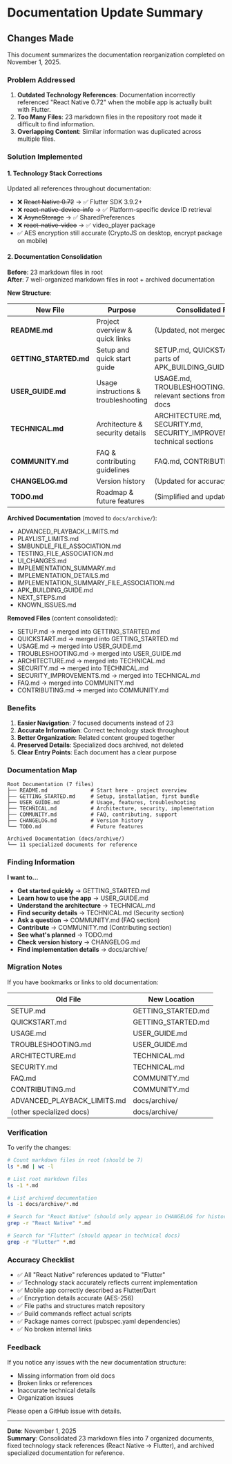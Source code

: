 # Documentation Update Summary

## Changes Made

This document summarizes the documentation reorganization completed on November 1, 2025.

### Problem Addressed

1. **Outdated Technology References**: Documentation incorrectly referenced "React Native 0.72" when the mobile app is actually built with Flutter.
2. **Too Many Files**: 23 markdown files in the repository root made it difficult to find information.
3. **Overlapping Content**: Similar information was duplicated across multiple files.

### Solution Implemented

#### 1. Technology Stack Corrections

Updated all references throughout documentation:
- ❌ ~~React Native 0.72~~ → ✅ Flutter SDK 3.9.2+
- ❌ ~~react-native-device-info~~ → ✅ Platform-specific device ID retrieval
- ❌ ~~AsyncStorage~~ → ✅ SharedPreferences
- ❌ ~~react-native-video~~ → ✅ video_player package
- ✅ AES encryption still accurate (CryptoJS on desktop, encrypt package on mobile)

#### 2. Documentation Consolidation

**Before**: 23 markdown files in root  
**After**: 7 well-organized markdown files in root + archived documentation

**New Structure**:

| New File | Purpose | Consolidated From |
|----------|---------|-------------------|
| **README.md** | Project overview & quick links | (Updated, not merged) |
| **GETTING_STARTED.md** | Setup and quick start guide | SETUP.md, QUICKSTART.md, parts of APK_BUILDING_GUIDE.md |
| **USER_GUIDE.md** | Usage instructions & troubleshooting | USAGE.md, TROUBLESHOOTING.md, relevant sections from other docs |
| **TECHNICAL.md** | Architecture & security details | ARCHITECTURE.md, SECURITY.md, SECURITY_IMPROVEMENTS.md, technical sections |
| **COMMUNITY.md** | FAQ & contributing guidelines | FAQ.md, CONTRIBUTING.md |
| **CHANGELOG.md** | Version history | (Updated for accuracy) |
| **TODO.md** | Roadmap & future features | (Simplified and updated) |

**Archived Documentation** (moved to `docs/archive/`):

- ADVANCED_PLAYBACK_LIMITS.md
- PLAYLIST_LIMITS.md
- SMBUNDLE_FILE_ASSOCIATION.md
- TESTING_FILE_ASSOCIATION.md
- UI_CHANGES.md
- IMPLEMENTATION_SUMMARY.md
- IMPLEMENTATION_DETAILS.md
- IMPLEMENTATION_SUMMARY_FILE_ASSOCIATION.md
- APK_BUILDING_GUIDE.md
- NEXT_STEPS.md
- KNOWN_ISSUES.md

**Removed Files** (content consolidated):

- SETUP.md → merged into GETTING_STARTED.md
- QUICKSTART.md → merged into GETTING_STARTED.md
- USAGE.md → merged into USER_GUIDE.md
- TROUBLESHOOTING.md → merged into USER_GUIDE.md
- ARCHITECTURE.md → merged into TECHNICAL.md
- SECURITY.md → merged into TECHNICAL.md
- SECURITY_IMPROVEMENTS.md → merged into TECHNICAL.md
- FAQ.md → merged into COMMUNITY.md
- CONTRIBUTING.md → merged into COMMUNITY.md

### Benefits

1. **Easier Navigation**: 7 focused documents instead of 23
2. **Accurate Information**: Correct technology stack throughout
3. **Better Organization**: Related content grouped together
4. **Preserved Details**: Specialized docs archived, not deleted
5. **Clear Entry Points**: Each document has a clear purpose

### Documentation Map

```
Root Documentation (7 files)
├── README.md              # Start here - project overview
├── GETTING_STARTED.md     # Setup, installation, first bundle
├── USER_GUIDE.md          # Usage, features, troubleshooting
├── TECHNICAL.md           # Architecture, security, implementation
├── COMMUNITY.md           # FAQ, contributing, support
├── CHANGELOG.md           # Version history
└── TODO.md                # Future features

Archived Documentation (docs/archive/)
└── 11 specialized documents for reference
```

### Finding Information

**I want to...**

- **Get started quickly** → GETTING_STARTED.md
- **Learn how to use the app** → USER_GUIDE.md
- **Understand the architecture** → TECHNICAL.md
- **Find security details** → TECHNICAL.md (Security section)
- **Ask a question** → COMMUNITY.md (FAQ section)
- **Contribute** → COMMUNITY.md (Contributing section)
- **See what's planned** → TODO.md
- **Check version history** → CHANGELOG.md
- **Find implementation details** → docs/archive/

### Migration Notes

If you have bookmarks or links to old documentation:

| Old File | New Location |
|----------|--------------|
| SETUP.md | GETTING_STARTED.md |
| QUICKSTART.md | GETTING_STARTED.md |
| USAGE.md | USER_GUIDE.md |
| TROUBLESHOOTING.md | USER_GUIDE.md |
| ARCHITECTURE.md | TECHNICAL.md |
| SECURITY.md | TECHNICAL.md |
| FAQ.md | COMMUNITY.md |
| CONTRIBUTING.md | COMMUNITY.md |
| ADVANCED_PLAYBACK_LIMITS.md | docs/archive/ |
| (other specialized docs) | docs/archive/ |

### Verification

To verify the changes:

```bash
# Count markdown files in root (should be 7)
ls *.md | wc -l

# List root markdown files
ls -1 *.md

# List archived documentation
ls -1 docs/archive/*.md

# Search for "React Native" (should only appear in CHANGELOG for historical context)
grep -r "React Native" *.md

# Search for "Flutter" (should appear in technical docs)
grep -r "Flutter" *.md
```

### Accuracy Checklist

- ✅ All "React Native" references updated to "Flutter"
- ✅ Technology stack accurately reflects current implementation
- ✅ Mobile app correctly described as Flutter/Dart
- ✅ Encryption details accurate (AES-256)
- ✅ File paths and structures match repository
- ✅ Build commands reflect actual scripts
- ✅ Package names correct (pubspec.yaml dependencies)
- ✅ No broken internal links

### Feedback

If you notice any issues with the new documentation structure:
- Missing information from old docs
- Broken links or references
- Inaccurate technical details
- Organization issues

Please open a GitHub issue with details.

---

**Date**: November 1, 2025  
**Summary**: Consolidated 23 markdown files into 7 organized documents, fixed technology stack references (React Native → Flutter), and archived specialized documentation for reference.
